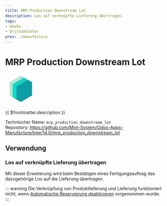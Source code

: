 ```yaml
---
title: MRP Production Downstream Lot
description: Los auf verknüpfte Lieferung übertragen.
tags:
- HowTo
- Drittanbieter
prev: ./manufacture
---
```

# MRP Production Downstream Lot
![icon_oms_box](attachments/icons_odoo_mint_system.png)

{{ $frontmatter.description }}

Technischer Name: `mrp_production_downstream_lot`\
Repository: <https://github.com/Mint-System/Odoo-Apps-Manufacture/tree/14.0/mrp_production_downstream_lot>

## Verwendung

### Los auf verknüpfte Lieferung übertragen

Mit dieser Erweiterung wird beim Bestätigen eines Fertigungsauftrag das dazugehörige Los auf die Lieferung übertragen.

::: warning
Die Verknüpfung von  Produktlieferung und Lieferung funktioniert nicht, wenn [Automatische Reservierung deaktivieren](Stock%20Operations.md#Automatische%20Reservierung%20deaktivieren) vorgenommen wurde.
:::